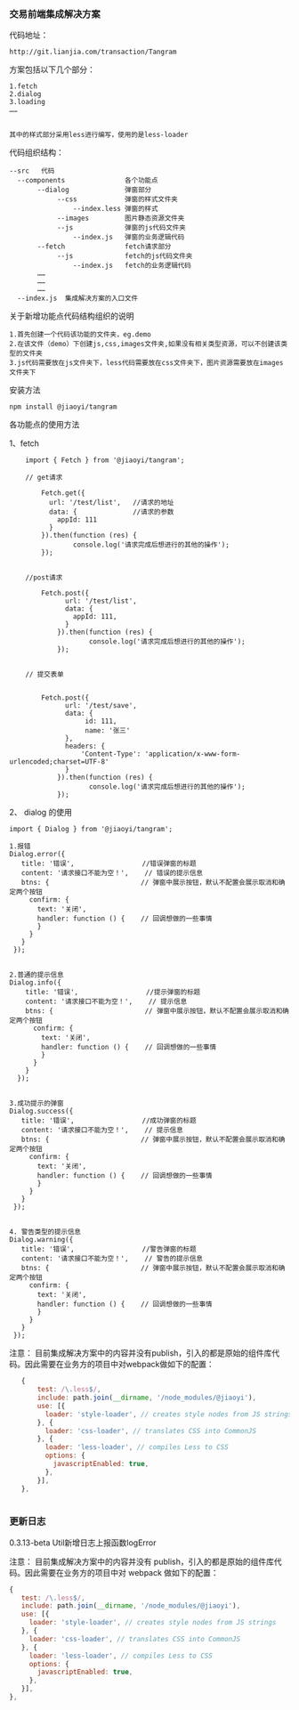 ### 交易前端集成解决方案

代码地址：

    http://git.lianjia.com/transaction/Tangram

方案包括以下几个部分：

    1.fetch
    2.dialog
    3.loading
    ……


    其中的样式部分采用less进行编写，使用的是less-loader

代码组织结构：

    --src   代码
      --components               各个功能点
           --dialog              弹窗部分
                --css            弹窗的样式文件夹
                    --index.less 弹窗的样式
                --images         图片静态资源文件夹
                --js             弹窗的js代码文件夹
                    --index.js   弹窗的业务逻辑代码
           --fetch               fetch请求部分
                --js             fetch的js代码文件夹
                    --index.js   fetch的业务逻辑代码
           ……
           ……
           ……
      --index.js  集成解决方案的入口文件

关于新增功能点代码结构组织的说明

    1.首先创建一个代码该功能的文件夹，eg.demo
    2.在该文件（demo）下创建js,css,images文件夹,如果没有相关类型资源，可以不创建该类型的文件夹
    3.js代码需要放在js文件夹下，less代码需要放在css文件夹下，图片资源需要放在images文件夹下

安装方法

    npm install @jiaoyi/tangram

各功能点的使用方法

1、fetch

        import { Fetch } from '@jiaoyi/tangram';

        // get请求

            Fetch.get({
              url: '/test/list',   //请求的地址
              data: {              //请求的参数
                appId: 111
              }
            }).then(function (res) {
                    console.log('请求完成后想进行的其他的操作');
            });


        //post请求

            Fetch.post({
                  url: '/test/list',
                  data: {
                    appId: 111,
                  }
                }).then(function (res) {
                        console.log('请求完成后想进行的其他的操作');
                });


        // 提交表单


            Fetch.post({
                  url: '/test/save',
                  data: {
                       id: 111,
                       name: '张三'
                  },
                  headers: {
                      'Content-Type': 'application/x-www-form-urlencoded;charset=UTF-8'
                  }
                }).then(function (res) {
                        console.log('请求完成后想进行的其他的操作');
                });

2、 dialog 的使用

    import { Dialog } from '@jiaoyi/tangram';

    1.报错
    Dialog.error({
       title: '错误',                 //错误弹窗的标题
       content: '请求接口不能为空！',    // 错误的提示信息
       btns: {                       // 弹窗中展示按钮，默认不配置会展示取消和确定两个按钮
         confirm: {
           text: '关闭',
           handler: function () {    // 回调想做的一些事情
           }
         }
       }
     });


    2.普通的提示信息
    Dialog.info({
        title: '错误',                 //提示弹窗的标题
        content: '请求接口不能为空！',    // 提示信息
        btns: {                       // 弹窗中展示按钮，默认不配置会展示取消和确定两个按钮
          confirm: {
            text: '关闭',
            handler: function () {    // 回调想做的一些事情
            }
          }
        }
      });


    3.成功提示的弹窗
    Dialog.success({
       title: '错误',                 //成功弹窗的标题
       content: '请求接口不能为空！',    // 提示信息
       btns: {                       // 弹窗中展示按钮，默认不配置会展示取消和确定两个按钮
         confirm: {
           text: '关闭',
           handler: function () {    // 回调想做的一些事情
           }
         }
       }
     });


    4. 警告类型的提示信息
    Dialog.warning({
       title: '错误',                 //警告弹窗的标题
       content: '请求接口不能为空！',    // 警告的提示信息
       btns: {                       // 弹窗中展示按钮，默认不配置会展示取消和确定两个按钮
         confirm: {
           text: '关闭',
           handler: function () {    // 回调想做的一些事情
           }
         }
       }
     });
                      


   
   注意： 目前集成解决方案中的内容并没有publish，引入的都是原始的组件库代码。因此需要在业务方的项目中对webpack做如下的配置：
   
 ```js
    {
        test: /\.less$/,
        include: path.join(__dirname, '/node_modules/@jiaoyi'),
        use: [{
          loader: 'style-loader', // creates style nodes from JS strings
        }, {
          loader: 'css-loader', // translates CSS into CommonJS
        }, {
          loader: 'less-loader', // compiles Less to CSS
          options: {
            javascriptEnabled: true,
          },
        }],
    },
    
 ```

###  更新日志

  0.3.13-beta Util新增日志上报函数logError

注意： 目前集成解决方案中的内容并没有 publish，引入的都是原始的组件库代码。因此需要在业务方的项目中对 webpack 做如下的配置：

```js
{
   test: /\.less$/,
   include: path.join(__dirname, '/node_modules/@jiaoyi'),
   use: [{
     loader: 'style-loader', // creates style nodes from JS strings
   }, {
     loader: 'css-loader', // translates CSS into CommonJS
   }, {
     loader: 'less-loader', // compiles Less to CSS
     options: {
       javascriptEnabled: true,
     },
   }],
},
```
